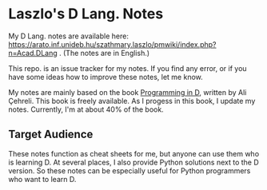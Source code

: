# Laszlo's D Lang. Notes

My D Lang. notes are available here: https://arato.inf.unideb.hu/szathmary.laszlo/pmwiki/index.php?n=Acad.DLang . (The notes are in English.)

This repo. is an issue tracker for my notes. If you find any error,
or if you have some ideas how to improve these notes, let me know.

My notes are mainly based on the book [Programming in D](https://ddili.org/ders/d.en/), written by Ali Çehreli. This book
is freely available. As I progess in this book, I update
my notes. Currently, I'm at about 40% of the book.

## Target Audience

These notes function as cheat sheets for me, but anyone can use them
who is learning D. At several places, I also provide Python
solutions next to the D version. So these notes can be
especially useful for Python programmers who want to learn D.
